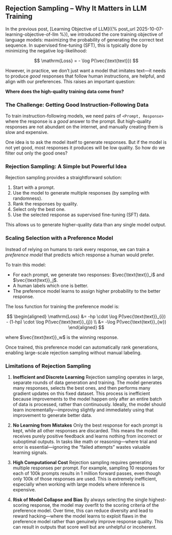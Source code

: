 ## Rejection Sampling – Why It Matters in LLM Training

In the previous post, [Learning Objective of LLM]({% post_url 2025-10-07-learning-objective-of-llm %}), we introduced the core training objective of language models: maximizing the probability of generating the correct text sequence. In supervised fine-tuning (SFT), this is typically done by minimizing the negative log-likelihood:

$$
\mathrm{Loss} = - \log P(\vec{\text{text}})
$$

However, in practice, we don’t just want a model that imitates text—it needs to produce *good* responses that follow human instructions, are helpful, and align with our preferences. This raises an important question:

**Where does the high-quality training data come from?**

### The Challenge: Getting Good Instruction-Following Data

To train instruction-following models, we need pairs of `<Prompt, Response>` where the response is a *good* answer to the prompt. But high-quality responses are not abundant on the internet, and manually creating them is slow and expensive.

One idea is to ask the model itself to generate responses. But if the model is not yet good, most responses it produces will be low quality. So how do we filter out only the good ones?

### Rejection Sampling: A Simple but Powerful Idea

Rejection sampling provides a straightforward solution:

1. Start with a prompt.
2. Use the model to generate multiple responses (by sampling with randomness).
3. Rank the responses by quality.
4. Select only the best one.
5. Use the selected response as supervised fine-tuning (SFT) data.

This allows us to generate higher-quality data than any single model output.

### Scaling Selection with a Preference Model

Instead of relying on humans to rank every response, we can train a *preference model* that predicts which response a human would prefer.

To train this model:
- For each prompt, we generate two responses: $\vec{\text{text}}_i$ and $\vec{\text{text}}_j$.
- A human labels which one is better.
- The preference model learns to assign higher probability to the better response.

The loss function for training the preference model is:

$$
\begin{aligned}
\mathrm{Loss} &= -hp \cdot \log P(\vec{\text{text}}_{i}) - (1-hp) \cdot \log P(\vec{\text{text}}_{j}) \\
&= -\log P(\vec{\text{text}}_{w})
\end{aligned}
$$

where $\vec{\text{text}}_w$ is the winning response.

Once trained, this preference model can automatically rank generations, enabling large-scale rejection sampling without manual labeling.


### Limitations of Rejection Sampling

1. **Inefficient and Discrete Learning**
   Rejection sampling operates in large, separate rounds of data generation and training. The model generates many responses, selects the best ones, and then performs many gradient updates on this fixed dataset. This process is inefficient because improvements to the model happen only after an entire batch of data is processed, rather than continuously. Ideally, the model should learn incrementally—improving slightly and immediately using that improvement to generate better data.

2. **No Learning from Mistakes**
   Only the best response for each prompt is kept, while all other responses are discarded. This means the model receives purely positive feedback and learns nothing from incorrect or suboptimal outputs. In tasks like math or reasoning—where trial and error is essential—ignoring the “failed attempts” wastes valuable learning signals.

3. **High Computational Cost**
   Rejection sampling requires generating multiple responses per prompt. For example, sampling 10 responses for each of 100k prompts results in 1 million forward passes, even though only 100k of those responses are used. This is extremely inefficient, especially when working with large models where inference is expensive.

4. **Risk of Model Collapse and Bias**
   By always selecting the single highest-scoring response, the model may overfit to the scoring criteria of the preference model. Over time, this can reduce diversity and lead to reward hacking—where the model learns to exploit flaws in the preference model rather than genuinely improve response quality. This can result in outputs that score well but are unhelpful or incoherent.
